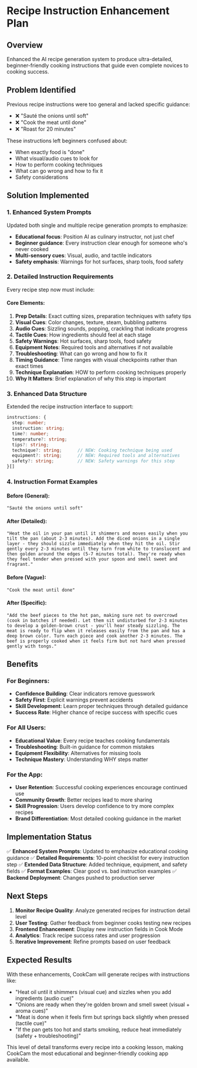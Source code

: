 # Recipe Instruction Enhancement Plan

## Overview
Enhanced the AI recipe generation system to produce ultra-detailed, beginner-friendly cooking instructions that guide even complete novices to cooking success.

## Problem Identified
Previous recipe instructions were too general and lacked specific guidance:
- ❌ "Sauté the onions until soft"
- ❌ "Cook the meat until done" 
- ❌ "Roast for 20 minutes"

These instructions left beginners confused about:
- When exactly food is "done"
- What visual/audio cues to look for
- How to perform cooking techniques
- What can go wrong and how to fix it
- Safety considerations

## Solution Implemented

### 1. Enhanced System Prompts
Updated both single and multiple recipe generation prompts to emphasize:
- **Educational focus**: Position AI as culinary instructor, not just chef
- **Beginner guidance**: Every instruction clear enough for someone who's never cooked
- **Multi-sensory cues**: Visual, audio, and tactile indicators
- **Safety emphasis**: Warnings for hot surfaces, sharp tools, food safety

### 2. Detailed Instruction Requirements
Every recipe step now must include:

#### Core Elements:
1. **Prep Details**: Exact cutting sizes, preparation techniques with safety tips
2. **Visual Cues**: Color changes, texture, steam, bubbling patterns
3. **Audio Cues**: Sizzling sounds, popping, crackling that indicate progress
4. **Tactile Cues**: How ingredients should feel at each stage
5. **Safety Warnings**: Hot surfaces, sharp tools, food safety
6. **Equipment Notes**: Required tools and alternatives if not available
7. **Troubleshooting**: What can go wrong and how to fix it
8. **Timing Guidance**: Time ranges with visual checkpoints rather than exact times
9. **Technique Explanation**: HOW to perform cooking techniques properly
10. **Why It Matters**: Brief explanation of why this step is important

### 3. Enhanced Data Structure
Extended the recipe instruction interface to support:
```typescript
instructions: {
  step: number;
  instruction: string;
  time?: number;
  temperature?: string;
  tips?: string;
  technique?: string;      // NEW: Cooking technique being used
  equipment?: string;      // NEW: Required tools and alternatives
  safety?: string;         // NEW: Safety warnings for this step
}[]
```

### 4. Instruction Format Examples

#### Before (General):
```
"Sauté the onions until soft"
```

#### After (Detailed):
```
"Heat the oil in your pan until it shimmers and moves easily when you tilt the pan (about 2-3 minutes). Add the diced onions in a single layer - they should sizzle immediately when they hit the oil. Stir gently every 2-3 minutes until they turn from white to translucent and then golden around the edges (5-7 minutes total). They're ready when they feel tender when pressed with your spoon and smell sweet and fragrant."
```

#### Before (Vague):
```
"Cook the meat until done"
```

#### After (Specific):
```
"Add the beef pieces to the hot pan, making sure not to overcrowd (cook in batches if needed). Let them sit undisturbed for 2-3 minutes to develop a golden-brown crust - you'll hear steady sizzling. The meat is ready to flip when it releases easily from the pan and has a deep brown color. Turn each piece and cook another 2-3 minutes. The beef is properly cooked when it feels firm but not hard when pressed gently with tongs."
```

## Benefits

### For Beginners:
- **Confidence Building**: Clear indicators remove guesswork
- **Safety First**: Explicit warnings prevent accidents
- **Skill Development**: Learn proper techniques through detailed guidance
- **Success Rate**: Higher chance of recipe success with specific cues

### For All Users:
- **Educational Value**: Every recipe teaches cooking fundamentals
- **Troubleshooting**: Built-in guidance for common mistakes
- **Equipment Flexibility**: Alternatives for missing tools
- **Technique Mastery**: Understanding WHY steps matter

### For the App:
- **User Retention**: Successful cooking experiences encourage continued use
- **Community Growth**: Better recipes lead to more sharing
- **Skill Progression**: Users develop confidence to try more complex recipes
- **Brand Differentiation**: Most detailed cooking guidance in the market

## Implementation Status

✅ **Enhanced System Prompts**: Updated to emphasize educational cooking guidance
✅ **Detailed Requirements**: 10-point checklist for every instruction step
✅ **Extended Data Structure**: Added technique, equipment, and safety fields
✅ **Format Examples**: Clear good vs. bad instruction examples
✅ **Backend Deployment**: Changes pushed to production server

## Next Steps

1. **Monitor Recipe Quality**: Analyze generated recipes for instruction detail level
2. **User Testing**: Gather feedback from beginner cooks testing new recipes
3. **Frontend Enhancement**: Display new instruction fields in Cook Mode
4. **Analytics**: Track recipe success rates and user progression
5. **Iterative Improvement**: Refine prompts based on user feedback

## Expected Results

With these enhancements, CookCam will generate recipes with instructions like:
- "Heat oil until it shimmers (visual cue) and sizzles when you add ingredients (audio cue)"
- "Onions are ready when they're golden brown and smell sweet (visual + aroma cues)"
- "Meat is done when it feels firm but springs back slightly when pressed (tactile cue)"
- "If the pan gets too hot and starts smoking, reduce heat immediately (safety + troubleshooting)"

This level of detail transforms every recipe into a cooking lesson, making CookCam the most educational and beginner-friendly cooking app available. 